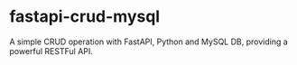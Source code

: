 # fastapi-crud-mysql
A simple CRUD operation with FastAPI, Python and MySQL DB, providing a powerful RESTFul API.
